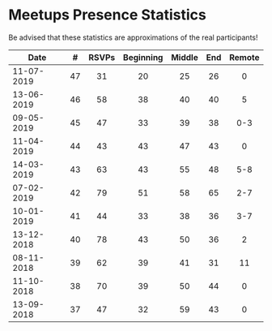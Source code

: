 # Meetups Presence Statistics

Be advised that these statistics are approximations of the real participants!

| Date | # | RSVPs | Beginning | Middle | End | Remote |
|------|---|:------:|:---------:|:------:|:---:|:---:|
| 11-07-2019 | 47 | 31 | 20 | 25 | 26 | 0 |
| 13-06-2019 | 46 | 58 | 38 | 40 | 40 | 5 |
| 09-05-2019 | 45 | 47 | 33 | 39 | 38 | 0-3 |
| 11-04-2019 | 44 | 43 | 43 | 47 | 43 | 0 |
| 14-03-2019 | 43 | 63 | 43 | 55 | 48 | 5-8 |
| 07-02-2019 | 42 | 79 | 51 | 58 | 65 | 2-7 |
| 10-01-2019 | 41 | 44 | 33 | 38 | 36 | 3-7 |
| 13-12-2018 | 40 | 78 | 43 | 50 | 36 | 2 |
| 08-11-2018 | 39 | 62 | 39 | 41| 31 | 11 |
| 11-10-2018 | 38 | 70 | 39 | 50 | 44 | 0 |
| 13-09-2018 | 37 | 47 | 32 | 59 | 43 | 0 |

